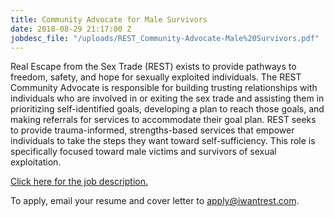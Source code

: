 ```yaml
---
title: Community Advocate for Male Survivors
date: 2018-08-29 21:17:00 Z
jobdesc_file: "/uploads/REST_Community-Advocate-Male%20Survivors.pdf"
---
```


Real Escape from the Sex Trade (REST) exists to provide pathways to freedom, safety, and hope for sexually exploited individuals. The REST Community Advocate is responsible for building trusting relationships with individuals who are involved in or exiting the sex trade and assisting them in prioritizing self-identified goals, developing a plan to reach those goals, and making referrals for services to accommodate their goal plan. REST seeks to provide trauma-informed, strengths-based services that empower individuals to take the steps they want toward self-sufficiency. This role is specifically focused toward male victims and survivors of sexual exploitation. 

[Click here for the job description.](/uploads/REST_Community-Advocate-Male%20Survivors.pdf)

To apply, email your resume and cover letter to [apply@iwantrest.com](mailto:apply@iwantrest.com).
